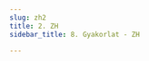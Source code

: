 ```yaml
---
slug: zh2
title: 2. ZH
sidebar_title: 8. Gyakorlat - ZH

---
```


<!--stackedit_data:
eyJoaXN0b3J5IjpbMTQ5MjA0MDQ4OV19
-->